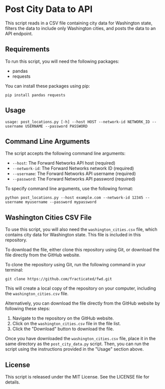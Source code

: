 # Post City Data to API

This script reads in a CSV file containing city data for Washington state, filters the data to include only Washington cities, and posts the data to an API endpoint.

## Requirements

To run this script, you will need the following packages:

- pandas
- requests

You can install these packages using pip:

`pip install pandas requests`

## Usage

`usage: post_locations.py [-h] --host HOST --network-id NETWORK_ID --username USERNAME --password PASSWORD`

## Command Line Arguments

The script accepts the following command line arguments:

- `--host`: The Forward Networks API host (required)
- `--network-id`: The Forward Networks network ID (required)
- `--username`: The Forward Networks API username (required)
- `--password`: The Forward Networks API password (required)

To specify command line arguments, use the following format:

`python post_locations.py --host example.com --network-id 12345 --username myusername --password mypassword`

## Washington Cities CSV File

To use this script, you will also need the `washington_cities.csv` file, which contains city data for Washington state. This file is included in this repository.

To download the file, either clone this repository using Git, or download the file directly from the GitHub website.

To clone the repository using Git, run the following command in your terminal:

`git clone https://github.com/fracticated/fwd.git`

This will create a local copy of the repository on your computer, including the `washington_cities.csv` file.

Alternatively, you can download the file directly from the GitHub website by following these steps:

1. Navigate to the repository on the GitHub website.
2. Click on the `washington_cities.csv` file in the file list.
3. Click the "Download" button to download the file.

Once you have downloaded the `washington_cities.csv` file, place it in the same directory as the `post_city_data.py` script. Then, you can run the script using the instructions provided in the "Usage" section above.

## License

This script is released under the MIT License. See the LICENSE file for details.



